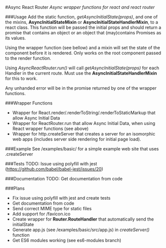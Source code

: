 #Async React Router
*Async wrapper functions for react and react router*

###Usage
Add the static function, *getAsyncInitialState(props)*, and one of the mixins, **AsyncInitialStateMixin** or **AsyncInitialStateHandlerMixin**, to a react class. 
This function will be passed the initial props and should return a promise that contains an object or an object that (may)contains Promises as its values.

Using the wrapper function (see bellow) and a mixin will set the state of the component before it is rendered.
Only works on the root component passed to the render function.

Using *AsyncReactRouter.run()* will call *getAsyncInitialState(props)* for each Handler in the current route.
Must use the **AsyncInitialStateHandlerMixin** for this to work.

Any unhanded error will be in the promise returned by one of the wrapper functions.

###Wrapper Functions
* Wrapper for React.render/.renderToString/.renderToStaticMarkup that allow Async Initial Data 
* Wrapper for ReactRouter.run that allow Async Initial Data, when using React wrapper functions (see above)
* Wrapper for http.createServer that creates a server for an isomorphic web apps (includes server side rendering for initial page load).

###Example
See /examples/basic/ for a simple example web site that uses .createServer

###Tests
TODO: Issue using polyfill with jest (https://github.com/babel/babel-jest/issues/20)

###Documentation
TODO: Get documentation from code

###Plans
* Fix issue using polyfill with jest and create tests
* Get documentation from code
* Send correct MIME type for static files
* Add support for /favicon.ico
* Create wrapper for **Router.RouteHandler** that automatically send the initialState
* Generate app.js (see /examples/basic/src/app.js) in *createServer()* function
* Get ES6 modules working (see es6-modules branch)

